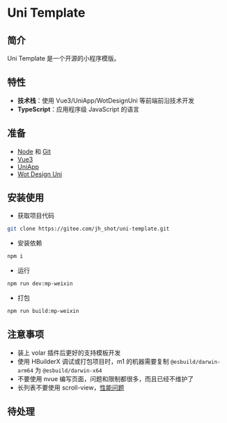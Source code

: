 # Uni Template

## 简介

Uni Template 是一个开源的小程序模版。

## 特性

- **技术栈**：使用 Vue3/UniApp/WotDesignUni 等前端前沿技术开发
- **TypeScript**：应用程序级 JavaScript 的语言

## 准备

- [Node](http://nodejs.org/) 和 [Git](https://git-scm.com/)
- [Vue3](https://v3.cn.vuejs.org/guide/introduction.html)
- [UniApp](https://uniapp.dcloud.io/)
- [Wot Design Uni](https://wot-design-uni.gitee.io/)

## 安装使用

- 获取项目代码

```bash
git clone https://gitee.com/jh_shot/uni-template.git
```

- 安装依赖

```bash
npm i
```

- 运行

```bash
npm run dev:mp-weixin
```

- 打包

```bash
npm run build:mp-weixin
```

## 注意事项

- 装上 volar 插件后更好的支持模板开发
- 使用 HBuilderX 调试或打包项目时，m1 的机器需要复制 `@esbuild/darwin-arm64` 为 `@esbuild/darwin-x64`
- 不要使用 nvue 编写页面，问题和限制都很多，而且已经不维护了
- 长列表不要使用 scroll-view，[性能问题](https://uniapp.dcloud.net.cn/component/scroll-view.html#webviewtips)

## 待处理
